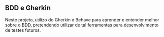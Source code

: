 ## BDD e Gherkin

Neste projeto, utilizo do Gherkin e Behave para aprender e entender melhor
sobre o BDD, pretendendo utilizar de tal ferramentas para desenvolvimento de testes futuros.